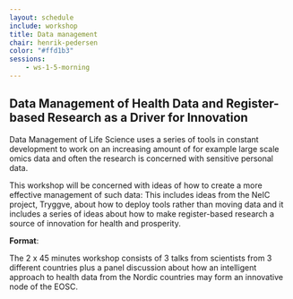 ```yaml
---
layout: schedule
include: workshop
title: Data management
chair: henrik-pedersen
color: "#ffd1b3"
sessions:
    - ws-1-5-morning
---
```


## Data Management of Health Data and Register-based Research as a Driver for Innovation

Data Management of Life Science uses a series of tools in constant
development to work on an increasing amount of for example large scale omics data and often the
research is concerned with sensitive personal data.

This workshop will be concerned with ideas of how to create a more effective
management of such data: This includes ideas from the NeIC project, Tryggve,
about how to deploy tools rather than moving data and it includes a series of
ideas about how to make register-based research a source of innovation for
health and prosperity.

**Format**:

The 2 x 45 minutes workshop consists of 3 talks from scientists from 3
different countries plus a panel discussion about how an intelligent approach to
health data from the Nordic countries may form an innovative node of the EOSC.
